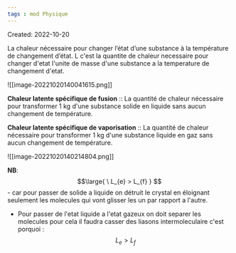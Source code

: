 ```yaml
---
tags : mod Physique
---
```

Created: 2022-10-20

La chaleur nécessaire pour changer l’état d’une substance à la température de changement d’état. 
L c'est la quantite de chaleur necessaire pour changer d'etat l'unite de masse d'une substance a la temperature de changement d'etat.

![[image-20221020140041615.png]]

**Chaleur latente spécifique de fusion** :: La quantité de chaleur nécessaire pour transformer 1 kg d'une substance solide en liquide sans aucun changement de température.
<!--SR:!2023-10-21,44,230-->


**Chaleur latente spécifique de vaporisation** :: La quantité de chaleur nécessaire pour transformer 1 kg d'une substance liquide en gaz sans aucun changement de température. 
<!--SR:!2023-10-17,40,210-->


![[image-20221020140214804.png]]


**NB**: $$\large{ \ L_{e} > L_{f} } $$ - car pour passer de solide a liquide on détruit le crystal en éloignant seulement  les molecules qui vont glisser les un par rapport a l'autre. 
- Pour passer de l'etat liquide a l'etat gazeux on doit separer les molecules pour cela il faudra casser des liasons intermoleculaire c'est porquoi : $$\ L_{e} > L_{f} $$